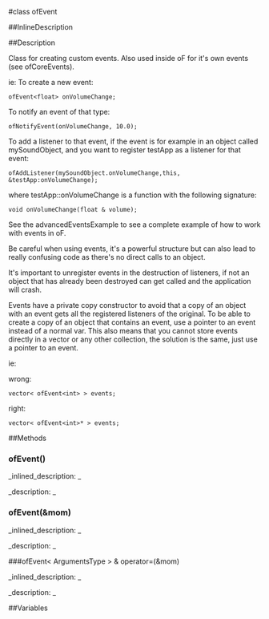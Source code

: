 #class ofEvent


##InlineDescription








##Description

Class for creating custom events. Also used inside oF for it's own events (see ofCoreEvents).

ie: To create a new event:

~~~~{.cpp}
ofEvent<float> onVolumeChange;
~~~~

To notify an event of that type:

~~~~{.cpp}
ofNotifyEvent(onVolumeChange, 10.0);
~~~~

To add a listener to that event, if the event is for example in an object called mySoundObject, and you want to register testApp as a listener for that event:

~~~~{.cpp}
ofAddListener(mySoundObject.onVolumeChange,this, &testApp:onVolumeChange);
~~~~

where testApp::onVolumeChange is a function with the following signature:

~~~~{.cpp}
void onVolumeChange(float & volume);
~~~~

See the advancedEventsExample to see a complete example of how to work with events in oF.

Be careful when using events, it's a powerful structure but can also lead to really confusing code as there's no direct calls to an object. 

It's important to unregister events in the destruction of listeners, if not an object that has already been destroyed can get called and the application will crash.

Events have a private copy constructor to avoid that a copy of an object with an event gets all the registered listeners of the original. To be able to create a copy of an object that contains an event, use a pointer to an event instead of a normal var. This also means that you cannot store events directly in a vector or any other collection, the solution is the same, just use a pointer to an event.

ie:

wrong:  
~~~~{.cpp}
vector< ofEvent<int> > events;
~~~~

right:  
~~~~{.cpp}
vector< ofEvent<int>* > events;
~~~~





##Methods



### ofEvent()

<!--
_syntax: ofEvent()_
_name: ofEvent_
_returns: _
_returns_description: _
_parameters: _
_access: public_
_version_started: 0073_
_version_deprecated: _
_summary: _
_constant: False_
_static: no_
_visible: True_
_advanced: False_
-->

_inlined_description: _









_description: _








<!----------------------------------------------------------------------------->

### ofEvent(&mom)

<!--
_syntax: ofEvent(&mom)_
_name: ofEvent_
_returns: _
_returns_description: _
_parameters: const ofEvent< ArgumentsType > &mom_
_access: public_
_version_started: 0073_
_version_deprecated: _
_summary: _
_constant: False_
_static: no_
_visible: True_
_advanced: False_
-->

_inlined_description: _









_description: _








<!----------------------------------------------------------------------------->

###ofEvent< ArgumentsType > & operator=(&mom)

<!--
_syntax: operator=(&mom)_
_name: operator=_
_returns: ofEvent< ArgumentsType > &_
_returns_description: _
_parameters: const ofEvent< ArgumentsType > &mom_
_access: public_
_version_started: 0073_
_version_deprecated: _
_summary: _
_constant: False_
_static: no_
_visible: True_
_advanced: False_
-->

_inlined_description: _









_description: _








<!----------------------------------------------------------------------------->

##Variables



